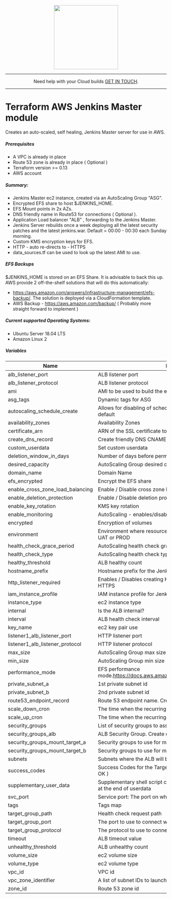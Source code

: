 <p align="center">
  <a href="https://www.cloud42.io/" target="_blank" rel="Homepage">
  <img width="200" height="200" src="https://www.cloud42.io/wp-content/uploads/2020/01/transparent_small.png">
  </a>
</p>

---
<p align="center">Need help with your Cloud builds <a href="https://www.cloud42.io/contact/" target="_blank" rel="ContactUS">GET IN TOUCH</a>.</p>

---
# Terraform AWS Jenkins Master module

Creates an auto-scaled, self healing, Jenkins Master server for use in AWS.  

##### Prerequisites

 * A VPC is already in place
 * Route 53 zone is already in place ( Optional )
 * Terraform version >= 0.13
 * AWS account

##### Summary:

 * Jenkins Master ec2 instance, created via an AutoScaling Group "ASG".
 * Encrypted EFS share to host $JENKINS_HOME.
 * EFS Mount points in 2x AZs.
 * DNS friendly name in Route53 for connections ( Optional ).
 * Application Load balancer "ALB" , forwarding to the Jenkins Master.
 * Jenkins Server rebuilds once a week deploying all the latest security patches and the latest jenkins.war. Default = 00:00 - 00:30 each Sunday morning.
 * Custom KMS encryption keys for EFS.
 * HTTP - auto re-directs to - HTTPS
 * data\_sources.tf can be used to look up the latest AMI to use.
 
##### EFS Backups

 $JENKINS\_HOME is stored on an EFS Share. It is advisable to back this up. AWS provide 2 off-the-shelf solutions that will do this automatically: 
 * https://aws.amazon.com/answers/infrastructure-management/efs-backup/. The solution is deployed via a CloudFormation template.
 * AWS Backup - https://aws.amazon.com/backup/ ( Probably more straight forward to implement )

##### Current supported Operating Systems:

 * Ubuntu Server 18.04 LTS
 * Amazon Linux 2

##### Variables

| Name | Description | Default | Required |
|------|-------------|---------|:--------:|
| alb\_listener\_port | ALB listener port | 443 | no |
| alb\_listener\_protocol | ALB listener protocol | HTTPS | no |
| ami | AMI to be used to build the ec2 instance (via launch config) | n/a | yes |
| asg\_tags | Dynamic tags for ASG | "tags need setting" | no |
| autoscaling\_schedule\_create | Allows for disabling of scheduled actions on ASG. Enabled by default | 1 | no |
| availability\_zones | Availability Zones | n/a | yes |
| certificate\_arn | ARN of the SSL certificate to use | n/a | yes |
| create\_dns\_record | Create friendly DNS CNAME | true | no |
| custom\_userdata | Set custom userdata | `""` | no |
| deletion\_window\_in\_days | Number of days before permanent removal | 30 | no |
| desired\_capacity | AutoScaling Group desired capacity | 1 | no |
| domain\_name | Domain Name | n/a | yes |
| efs\_encrypted | Encrypt the EFS share | true | no |
| enable\_cross\_zone\_load\_balancing | Enable / Disable cross zone load balancing | false | no |
| enable\_deletion\_protection | Enable / Disable deletion protection for the ALB. | false | no |
| enable\_key\_rotation | KMS key rotation | true | no |
| enable\_monitoring | AutoScaling - enables/disables detailed monitoring | false | no |
| encrypted | Encryption of volumes | true | no |
| environment | Environment where resources are being created, for example DEV, UAT or PROD | n/a | yes |
| health\_check\_grace\_period | AutoScaling health check grace period | 180 | no |
| health\_check\_type | AutoScaling health check type. EC2 or ELB | ELB | no |
| healthy\_threshold | ALB healthy count | 2 | no |
| hostname\_prefix | Hostname prefix for the Jenkins server | jenkins | no |
| http\_listener\_required | Enables / Disables creating HTTP listener. Listener auto redirects to HTTPS | true | no |
| iam\_instance\_profile | IAM instance profile for Jenkins server | null | no |
| instance\_type | ec2 instance type | t3a.medium | no |
| internal | Is the ALB internal? | false | no |
| interval | ALB health check interval | 20 | no |
| key\_name | ec2 key pair use | n/a | yes |
| listener1\_alb\_listener\_port | HTTP listener port | 80 | no |
| listener1\_alb\_listener\_protocol | HTTP listener protocol | HTTP | no |
| max\_size | AutoScaling Group max size | 1 | no |
| min\_size | AutoScaling Group min size | 1 | no |
| performance\_mode | EFS performance mode.https://docs.aws.amazon.com/efs/latest/ug/performance.html | generalPurpose | no |
| private\_subnet\_a | 1st private subnet id | n/a | yes |
| private\_subnet\_b | 2nd private subnet id | n/a | yes |
| route53\_endpoint\_record | Route 53 endpoint name. Creates route53\_endpoint\_record | jenkins | no |
| scale\_down\_cron | The time when the recurring scale down action start.Cron format | `"0 0 * * SUN"` | no |
| scale\_up\_cron | The time when the recurring scale up action start.Cron format | `"30 0 * * SUN"` | no |
| security\_groups | List of security groups to assign to the ec2 instance | n/a | yes |
| security\_groups\_alb | ALB Security Group. Create outside of module and pass in | n/a | yes |
| security\_groups\_mount\_target\_a | Security groups to use for mount target subnet a | n/a | yes |
| security\_groups\_mount\_target\_b | Security groups to use for mount target subnet b | n/a | yes |
| subnets | Subnets where the ALB will be placed | n/a | yes |
| success\_codes | Success Codes for the Target Group Health Checks. Default is 200 ( OK ) | 200 | no |
| supplementary\_user\_data | Supplementary shell script commands for adding to user data.Runs at the end of userdata | `"#supplementary_user_data"` | no |
| svc\_port | Service port: The port on which targets receive traffic. | 8080 | no |
| tags | Tags map | {} | no |
| target\_group\_path | Health check request path | `"/"` | no |
| target\_group\_port | The port to use to connect with the target | 8080 | no |
| target\_group\_protocol | The protocol to use to connect to the target | HTTP | no |
| timeout | ALB timeout value | 5 | no |
| unhealthy\_threshold | ALB unhealthy count | 10 | no |
| volume\_size | ec2 volume size | 30 | no |
| volume\_type | ec2 volume type | gp2 | no |
| vpc\_id | VPC id | n/a | yes |
| vpc\_zone\_identifier | A list of subnet IDs to launch AutoScaling resources in. | n/a | yes |
| zone\_id | Route 53 zone id | null | no |

